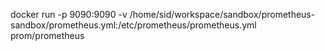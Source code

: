 docker run -p 9090:9090 -v /home/sid/workspace/sandbox/prometheus-sandbox/prometheus.yml:/etc/prometheus/prometheus.yml prom/prometheus
